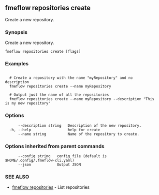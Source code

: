 ## fmeflow repositories create

Create a new repository.

### Synopsis

Create a new repository.

```
fmeflow repositories create [flags]
```

### Examples

```

  # Create a repository with the name "myRepository" and no description
  fmeflow repositories create --name myRepository
	
  # Output just the name of all the repositories
  fmeflow repositories create --name myRepository --description "This is my new repository"

```

### Options

```
      --description string   Description of the new repository.
  -h, --help                 help for create
      --name string          Name of the repository to create.
```

### Options inherited from parent commands

```
      --config string   config file (default is $HOME/.config/.fmeflow-cli.yaml)
      --json            Output JSON
```

### SEE ALSO

* [fmeflow repositories](fmeflow_repositories.md)	 - List repositories

